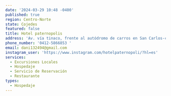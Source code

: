 ```yaml
---
date: '2024-03-29 10:48 -0400'
published: true
region: Centro-Norte
state: Cojedes
featured: false
title: Hotel paternopolis
address: 'Av. vía tinaco, frente al autódromo de carros en San Carlos-cojedes'
phone_number: '0412-5866853 '
email: dani132494@gmail.com
instagram_user: 'https://www.instagram.com/hotelpaternopoli/?hl=es'
services:
  - Excursiones Locales
  - Hospedaje
  - Servicio de Reservación
  - Restaurante
types:
  - Hospedaje
---
```


